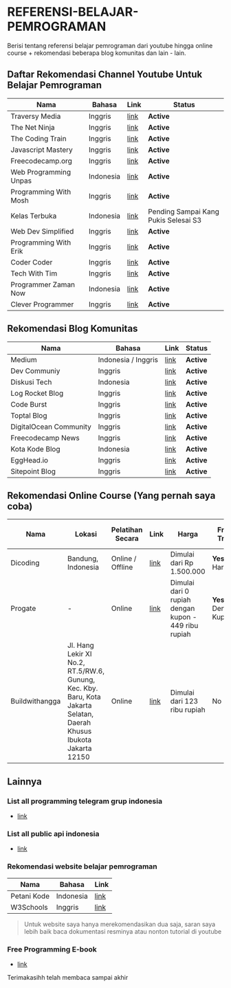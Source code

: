# REFERENSI-BELAJAR-PEMROGRAMAN

Berisi tentang referensi belajar pemrograman dari youtube hingga online course + rekomendasi beberapa blog komunitas dan lain - lain.



## Daftar Rekomendasi Channel Youtube Untuk Belajar Pemrograman

| Nama  | Bahasa | Link | Status |
| ----- | ---- | ---- | ---- |
| Traversy Media   | Inggris  | [link](https://www.youtube.com/user/TechGuyWeb) | **Active** |
| The Net Ninja | Inggris  | [link](https://www.youtube.com/user/TechGuyWeb) | **Active** |
| The Coding Train | Inggris | [link](https://www.youtube.com/user/shiffman) | **Active** |
| Javascript Mastery | Inggris | [link](https://www.youtube.com/channel/UCmXmlB4-HJytD7wek0Uo97A) | **Active** |
| Freecodecamp.org | Inggris | [link](https://www.youtube.com/channel/UC8butISFwT-Wl7EV0hUK0BQ) | **Active** |
| Web Programming Unpas | Indonesia | [link](https://www.youtube.com/channel/UCkXmLjEr95LVtGuIm3l2dPg) | **Active** |
| Programming With Mosh | Inggris | [link](https://www.youtube.com/user/programmingwithmosh) | **Active** | 
| Kelas Terbuka | Indonesia | [link](https://www.youtube.com/user/faqihzamukhlish) | Pending Sampai Kang Pukis Selesai S3 |
| Web Dev Simplified | Inggris | [link](https://www.youtube.com/channel/UCFbNIlppjAuEX4znoulh0Cw) | **Active** |
| Programming With Erik | Inggris | [link](https://www.youtube.com/channel/UCshZ3rdoCLjDYuTR_RBubzw) | **Active** | 
| Coder Coder | Inggris | [link](https://www.youtube.com/channel/UCzNf0liwUzMN6_pixbQlMhQ) | **Active** |
| Tech With Tim | Inggris | [link](https://www.youtube.com/channel/UC4JX40jDee_tINbkjycV4Sg) | **Active** |
| Programmer Zaman Now | Indonesia | [link](https://www.youtube.com/channel/UC14ZKB9XsDZbnHVmr4AmUpQ) | **Active** |
| Clever Programmer | Inggris | [link](https://www.youtube.com/channel/UCqrILQNl5Ed9Dz6CGMyvMTQ) | **Active** |


## Rekomendasi Blog Komunitas 

| Nama | Bahasa | Link | Status | 
| ----- | --- | --- | --- |
| Medium | Indonesia / Inggris | [link](https://medium.com/) | **Active** |
| Dev Communiy | Inggris | [link](https://dev.to/) | **Active** |
| Diskusi Tech | Indonesia | [link](https://diskusi.tech/) | **Active** |
| Log Rocket Blog | Inggris | [link](https://blog.logrocket.com/) | **Active** |
| Code Burst | Inggris | [link](https://codeburst.io/) | **Active** | 
| Toptal Blog | Inggris | [link](https://www.toptal.com/blog) | **Active** | 
| DigitalOcean Community | Inggris | [link](https://www.digitalocean.com/community) | **Active** |
| Freecodecamp News | Inggris | [link](https://www.freecodecamp.org/news/) | **Active** |
| Kota Kode Blog | Indonesia | [link](https://kotakode.com/blogs?page=0) | **Active** |
| EggHead.io | Inggris | [link](https://egghead.io/) | **Active** |
| Sitepoint Blog | Inggris | [link](https://www.sitepoint.com/blog/) | **Active** | 

## Rekomendasi Online Course (Yang pernah saya coba)

| Nama | Lokasi | Pelatihan Secara | Link| Harga | Free Trial | Akses Seumur Hidup | Ada Kelas Gratis |
| ---- | ------- | ----- | ---- | ---- | --- | ----- | ------ | 
| Dicoding | Bandung, Indonesia | Online / Offline | [link](https://www.dicoding.com/) | Dimulai dari Rp 1.500.000 | **Yes** 15 Hari | NO | Ada |
| Progate | - | Online | [link](https://progate.com/) | Dimulai dari 0 rupiah dengan kupon - 449 ribu rupiah | **Yes** Dengan Kupon | NO | Ada |
| Buildwithangga |  Jl. Hang Lekir XI No.2, RT.5/RW.6, Gunung, Kec. Kby. Baru, Kota Jakarta Selatan, Daerah Khusus Ibukota Jakarta 12150 | Online | [link](https://buildwithangga.com/) | Dimulai dari 123 ribu rupiah | No | **Yes** | Ada |

## Lainnya
### List all programming telegram grup indonesia 
* [link](https://github.com/hendisantika/List-All-Programming-Telegram-Group)

### List all public api indonesia 
* [link](https://github.com/farizdotid/DAFTAR-API-LOKAL-INDONESIA)

### Rekomendasi website belajar pemrograman 
| Nama | Bahasa | Link | 
| ---- | --- | --- |
| Petani Kode | Indonesia | [link](https://www.petanikode.com/)
| W3Schools | Inggris | [link](https://www.w3schools.com/) 
> Untuk website saya hanya merekomendasikan dua saja, saran saya lebih baik baca dokumentasi resminya atau nonton tutorial di youtube

### Free Programming E-book
* [link](https://github.com/EbookFoundation/free-programming-books)

Terimakasihh telah membaca sampai akhir


